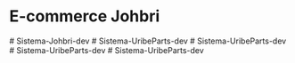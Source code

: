 # E-commerce Johbri
#   S i s t e m a - J o h b r i - d e v  
 #   S i s t e m a - U r i b e P a r t s - d e v  
 #   S i s t e m a - U r i b e P a r t s - d e v  
 #   S i s t e m a - U r i b e P a r t s - d e v  
 #   S i s t e m a - U r i b e P a r t s - d e v  
 